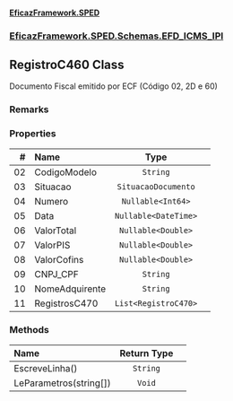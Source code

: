 #### [EficazFramework.SPED](EficazFrameworkSPED.md 'EficazFramework SPED')
### [EficazFramework.SPED.Schemas.EFD_ICMS_IPI](EficazFramework.SPED.Schemas.EFD_ICMS_IPI.md 'EficazFramework.SPED.Schemas.EFD_ICMS_IPI')

## RegistroC460 Class

Documento Fiscal emitido por ECF (Código 02, 2D e 60)

### Remarks
### Properties

| # | Name | Type | |
| ---: | :--- | :---: | :--- |
| 02 | CodigoModelo | `String` |  |
| 03 | Situacao | `SituacaoDocumento` |  |
| 04 | Numero | `Nullable<Int64>` |  |
| 05 | Data | `Nullable<DateTime>` |  |
| 06 | ValorTotal | `Nullable<Double>` |  |
| 07 | ValorPIS | `Nullable<Double>` |  |
| 08 | ValorCofins | `Nullable<Double>` |  |
| 09 | CNPJ_CPF | `String` |  |
| 10 | NomeAdquirente | `String` |  |
| 11 | RegistrosC470 | `List<RegistroC470>` |  |
### Methods

| Name | Return Type | |
| :--- | :---: | :--- |
| EscreveLinha() | `String` |  |
| LeParametros(string[]) | `Void` |  |
